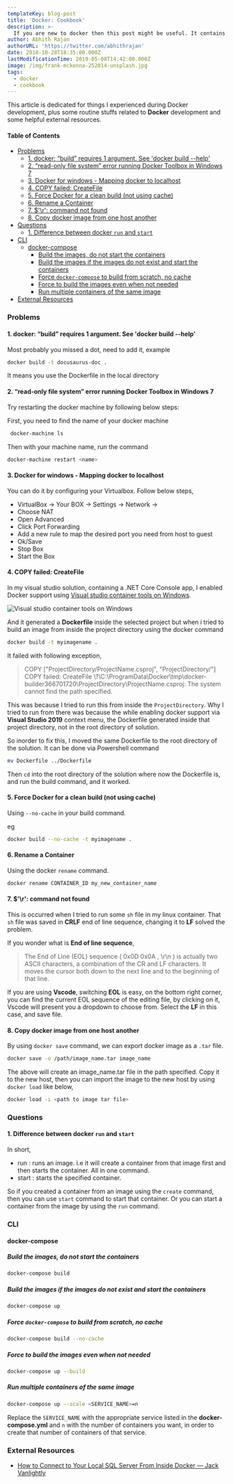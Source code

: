 ```yaml
---
templateKey: blog-post
title: 'Docker: Cookbook'
description: >- 
  If you are new to docker then this post might be useful. It contains solutions to common problems, regular use case commands and some additional resources. 
author: Abhith Rajan
authorURL: 'https://twitter.com/abhithrajan'
date: 2018-10-28T18:35:00.000Z
lastModificationTime: 2019-05-08T14:42:00.000Z
image: /img/frank-mckenna-252014-unsplash.jpg
tags:
  - docker
  - cookbook
---
```


This article is dedicated for things I experienced during Docker development, plus some routine stuffs related to **Docker** development and some helpful external resources.

#### Table of Contents <!-- omit in toc -->

- [Problems](#problems)
  - [1. docker: “build” requires 1 argument. See 'docker build --help'](#1-docker-build-requires-1-argument-see-docker-build---help)
  - [2. “read-only file system” error running Docker Toolbox in Windows 7](#2-read-only-file-system-error-running-docker-toolbox-in-windows-7)
  - [3. Docker for windows - Mapping docker to localhost](#3-docker-for-windows---mapping-docker-to-localhost)
  - [4. COPY failed: CreateFile](#4-copy-failed-createfile)
  - [5. Force Docker for a clean build (not using cache)](#5-force-docker-for-a-clean-build-not-using-cache)
  - [6. Rename a Container](#6-rename-a-container)
  - [7. $'\r': command not found](#7-r-command-not-found)
  - [8. Copy docker image from one host another](#8-copy-docker-image-from-one-host-another)
- [Questions](#questions)
  - [1. Difference between docker `run` and `start`](#1-difference-between-docker-run-and-start)
- [CLI](#cli)
  - [docker-compose](#docker-compose)
    - [Build the images, do not start the containers](#build-the-images-do-not-start-the-containers)
    - [Build the images if the images do not exist and start the containers](#build-the-images-if-the-images-do-not-exist-and-start-the-containers)
    - [Force `docker-compose` to build from scratch, no cache](#force-docker-compose-to-build-from-scratch-no-cache)
    - [Force to build the images even when not needed](#force-to-build-the-images-even-when-not-needed)
    - [Run multiple containers of the same image](#run-multiple-containers-of-the-same-image)
- [External Resources](#external-resources)

### Problems

#### 1. docker: “build” requires 1 argument. See 'docker build --help'

Most probably you missed a dot,  need to add it, example

```bash
docker build -t docusaurus-doc .
```

It means you use the Dockerfile in the local directory

#### 2. “read-only file system” error running Docker Toolbox in Windows 7

Try restarting the docker machine by following below steps:

 First, you need to find the name of your docker machine

```bash
 docker-machine ls
```

Then with your machine name, run the command

```bash
docker-machine restart <name>
```

#### 3. Docker for windows - Mapping docker to localhost

You can do it by configuring your Virtualbox. Follow below steps,

- VirtualBox -> Your BOX -> Settings -> Network ->
- Choose NAT
- Open Advanced
- Click Port Forwarding
- Add a new rule to map the desired port you need from host to guest
- Ok/Save
- Stop Box
- Start the Box

#### 4. COPY failed: CreateFile

In my visual studio solution, containing a .NET Core Console app, I enabled Docker support using [Visual studio container tools on Windows](https://docs.microsoft.com/en-us/visualstudio/containers/overview?view=vs-2019).

![ Visual studio container tools on Windows](/img/docker-cookbook-add-docker-support-menu.png)

And it generated a **Dockerfile** inside the selected project but when i tried to build an image from inside the project directory using the docker command

```bash
docker build -t myimagename .
```

It failed with following exception,

> COPY ["ProjectDirectory/ProjectName.csproj", "ProjectDirectory/"]
COPY failed: CreateFile \\?\C:\ProgramData\Docker\tmp\docker-builder366701720\ProjectDirectory\ProjectName.csproj: The system cannot find the path specified.

This was because I tried to run this from inside the `ProjectDirectory`. Why I tried to run from there was because the while enabling docker support via **Visual Studio 2019** context menu, the Dockerfile generated inside that project directory, not in the root directory of solution.

So inorder to fix this, I moved the same Dockerfile to the root directory of the solution. It can be done via Powershell command

```bash
mv Dockerfile ../Dockerfile
```

Then `cd` into the root directory of the solution where now the Dockerfile is, and run the build command, and it worked.

#### 5. Force Docker for a clean build (not using cache)

Using `--no-cache` in your build command.

eg

```bash
docker build --no-cache -t myimagename .
```

#### 6. Rename a Container

Using the docker `rename` command.

```bash
docker rename CONTAINER_ID my_new_container_name
```

#### 7. $'\r': command not found

This is occurred when I tried to run some `sh` file in my linux container. That `sh` file was saved in **CRLF** end of line sequence, changing it to **LF** solved the problem.

If you wonder what is **End of line sequence**,

> The End of Line (EOL) sequence ( 0x0D 0x0A , \r\n ) is actually two ASCII characters, a combination of the CR and LF characters. It moves the cursor both down to the next line and to the beginning of that line.

If you are using **Vscode**, switching **EOL** is easy, on the bottom right corner, you can find the current EOL sequence of the editing file, by clicking on it, Vscode will present you a dropdown to choose from. Select the **LF** in this case, and save file.

#### 8. Copy docker image from one host another

By using `docker save` command, we can export docker image as a `.tar` file.

```bash
docker save -o /path/image_name.tar image_name
```

The above will create an image_name.tar file in the path specified. Copy it to the new host, then you can import the image to the new host by using `docker load` like below,

```bash
docker load -i <path to image tar file>
```

### Questions

#### 1. Difference between docker `run` and `start`

In short,

- run : runs an image. i.e it will create a container from that image first and then starts the container. All in one command.
- start : starts the specified container.

So if you created a container from an image using the `create` command, then you can use `start` command to start that container. Or you can start a container from the image by using the `run` command.

### CLI

#### docker-compose

##### Build the images, do not start the containers

```bash
docker-compose build
```

##### Build the images if the images do not exist and start the containers

```bash
docker-compose up
```

##### Force `docker-compose` to build from scratch, no cache

```bash
docker-compose build --no-cache
```

##### Force to build the images even when not needed

```bash
docker-compose up --build
```

##### Run multiple containers of the same image

```bash
docker-compose up --scale <SERVICE_NAME>=n
```

Replace the `SERVICE_NAME` with the appropriate service listed in the **docker-compose.yml** and `n` with the number of containers you want, in order to create that number of containers of that service.

### External Resources

- [How to Connect to Your Local SQL Server From Inside Docker &mdash; Jack Vanlightly](https://jack-vanlightly.com/blog/2017/9/24/how-to-connect-to-your-local-sql-server-from-inside-docker)